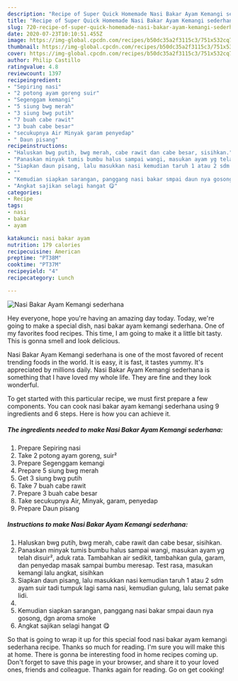 ```yaml
---
description: "Recipe of Super Quick Homemade Nasi Bakar Ayam Kemangi sederhana"
title: "Recipe of Super Quick Homemade Nasi Bakar Ayam Kemangi sederhana"
slug: 720-recipe-of-super-quick-homemade-nasi-bakar-ayam-kemangi-sederhana
date: 2020-07-23T10:10:51.455Z
image: https://img-global.cpcdn.com/recipes/b50dc35a2f3115c3/751x532cq70/nasi-bakar-ayam-kemangi-sederhana-foto-resep-utama.jpg
thumbnail: https://img-global.cpcdn.com/recipes/b50dc35a2f3115c3/751x532cq70/nasi-bakar-ayam-kemangi-sederhana-foto-resep-utama.jpg
cover: https://img-global.cpcdn.com/recipes/b50dc35a2f3115c3/751x532cq70/nasi-bakar-ayam-kemangi-sederhana-foto-resep-utama.jpg
author: Philip Castillo
ratingvalue: 4.8
reviewcount: 1397
recipeingredient:
- "Sepiring nasi"
- "2 potong ayam goreng suir"
- "Segenggam kemangi"
- "5 siung bwg merah"
- "3 siung bwg putih"
- "7 buah cabe rawit"
- "3 buah cabe besar"
- "secukupnya Air Minyak garam penyedap"
- " Daun pisang"
recipeinstructions:
- "Haluskan bwg putih, bwg merah, cabe rawit dan cabe besar, sisihkan."
- "Panaskan minyak tumis bumbu halus sampai wangi, masukan ayam yg telah disuir², aduk rata. Tambahkan air sedikit, tambahkan gula, garam, dan penyedap masak sampai bumbu meresap. Test rasa, masukan kemangi lalu angkat, sisihkan"
- "Siapkan daun pisang, lalu masukkan nasi kemudian taruh 1 atau 2 sdm ayam suir tadi tumpuk lagi sama nasi, kemudian gulung, lalu semat pake lidi."
- ""
- "Kemudian siapkan sarangan, panggang nasi bakar smpai daun nya gosong, dgn aroma smoke"
- "Angkat sajikan selagi hangat 😋"
categories:
- Recipe
tags:
- nasi
- bakar
- ayam

katakunci: nasi bakar ayam 
nutrition: 179 calories
recipecuisine: American
preptime: "PT38M"
cooktime: "PT37M"
recipeyield: "4"
recipecategory: Lunch

---
```



![Nasi Bakar Ayam Kemangi sederhana](https://img-global.cpcdn.com/recipes/b50dc35a2f3115c3/751x532cq70/nasi-bakar-ayam-kemangi-sederhana-foto-resep-utama.jpg)

Hey everyone, hope you're having an amazing day today. Today, we're going to make a special dish, nasi bakar ayam kemangi sederhana. One of my favorites food recipes. This time, I am going to make it a little bit tasty. This is gonna smell and look delicious.



Nasi Bakar Ayam Kemangi sederhana is one of the most favored of recent trending foods in the world. It is easy, it is fast, it tastes yummy. It's appreciated by millions daily. Nasi Bakar Ayam Kemangi sederhana is something that I have loved my whole life. They are fine and they look wonderful.


To get started with this particular recipe, we must first prepare a few components. You can cook nasi bakar ayam kemangi sederhana using 9 ingredients and 6 steps. Here is how you can achieve it.

<!--inarticleads1-->

##### The ingredients needed to make Nasi Bakar Ayam Kemangi sederhana:

1. Prepare Sepiring nasi
1. Take 2 potong ayam goreng, suir²
1. Prepare Segenggam kemangi
1. Prepare 5 siung bwg merah
1. Get 3 siung bwg putih
1. Take 7 buah cabe rawit
1. Prepare 3 buah cabe besar
1. Take secukupnya Air, Minyak, garam, penyedap
1. Prepare  Daun pisang




<!--inarticleads2-->

##### Instructions to make Nasi Bakar Ayam Kemangi sederhana:

1. Haluskan bwg putih, bwg merah, cabe rawit dan cabe besar, sisihkan.
1. Panaskan minyak tumis bumbu halus sampai wangi, masukan ayam yg telah disuir², aduk rata. Tambahkan air sedikit, tambahkan gula, garam, dan penyedap masak sampai bumbu meresap. Test rasa, masukan kemangi lalu angkat, sisihkan
1. Siapkan daun pisang, lalu masukkan nasi kemudian taruh 1 atau 2 sdm ayam suir tadi tumpuk lagi sama nasi, kemudian gulung, lalu semat pake lidi.
1. 
1. Kemudian siapkan sarangan, panggang nasi bakar smpai daun nya gosong, dgn aroma smoke
1. Angkat sajikan selagi hangat 😋




So that is going to wrap it up for this special food nasi bakar ayam kemangi sederhana recipe. Thanks so much for reading. I'm sure you will make this at home. There is gonna be interesting food in home recipes coming up. Don't forget to save this page in your browser, and share it to your loved ones, friends and colleague. Thanks again for reading. Go on get cooking!

